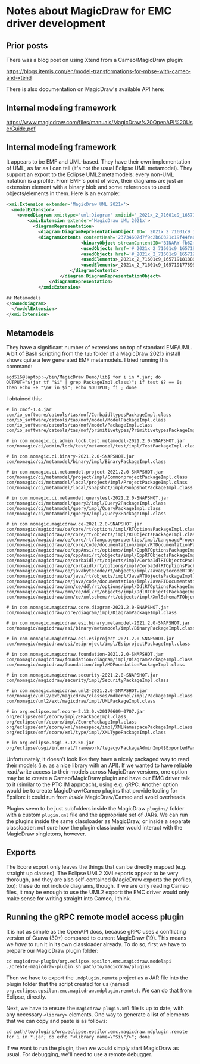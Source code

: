 # Notes about MagicDraw for EMC driver development

## Prior posts

There was a blog post on using Xtend from a Cameo/MagicDraw plugin:

https://blogs.itemis.com/en/model-transformations-for-mbse-with-cameo-and-xtend

There is also documentation on MagicDraw's available API here:

## Internal modeling framework

https://www.magicdraw.com/files/manuals/MagicDraw%20OpenAPI%20UserGuide.pdf

## Internal modeling framework

It appears to be EMF and UML-based. They have their own implementation of UML, as far as I can tell (it's not the usual Eclipse UML metamodel).
They support an export to the Eclipse UML2 metamodels: every non-UML notation is a profile.
From EMF's point of view, their diagrams are just an extension element with a binary blob and some references to used objects/elements in them.
Here is an example:

```xml
<xmi:Extension extender='MagicDraw UML 2021x'>
  <modelExtension>
    <ownedDiagram xmi:type='uml:Diagram' xmi:id='_2021x_2_71601c9_1657191772600_850662_1272' name='Model' visibility='public' ownerOfDiagram='eee_1045467100313_135436_1'>
	    <xmi:Extension extender='MagicDraw UML 2021x'>
	      <diagramRepresentation>
	        <diagram:DiagramRepresentationObject ID='_2021x_2_71601c9_1657191772690_384006_1288' initialFrameSizeSet='true' requiredFeature=';UML_Standard_Profile.mdzip^UML_FEATURE~~' type='Class Diagram' umlType='Class Diagram' xmi:id='_9xjeMP3bEeyOYORq5j6epA' xmi:version='2.0' xmlns:binary='http://www.nomagic.com/ns/cameo/client/binary/1.0' xmlns:diagram='http://www.nomagic.com/ns/magicdraw/core/diagram/1.0' xmlns:xmi='http://www.omg.org/XMI' xmlns:xsi='http://www.w3.org/2001/XMLSchema-instance'>
            <diagramContents contentHash='23734607d7f9c2b60321c19f44fa65d02796d33c' exporterName='MagicDraw UML' exporterVersion='2021x' xmi:id='_9xjeMf3bEeyOYORq5j6epA'>
							<binaryObject streamContentID='BINARY-fb62fcc5-4dbf-49e9-9c6d-2d19f85e4648' xmi:id='_9xkFQP3bEeyOYORq5j6epA' xsi:type='binary:StreamIdentityBinaryObject'/>
							<usedObjects href='#_2021x_2_71601c9_1657191856569_741391_1411'/>
							<usedObjects href='#_2021x_2_71601c9_1657191825569_380834_1403'/>
							<usedElements>_2021x_2_71601c9_1657191818863_173481_1394</usedElements>
							<usedElements>_2021x_2_71601c9_1657191775958_126901_1301</usedElements>
						</diagramContents>
					</diagram:DiagramRepresentationObject>
				</diagramRepresentation>
			</xmi:Extension>

## Metamodels
</ownedDiagram>
  </modelExtension>
</xmi:Extension>
```

## Metamodels

They have a significant number of extensions on top of standard EMF/UML.
A bit of Bash scripting from the `lib` folder of a MagicDraw 2021x install shows quite a few generated EMF metamodels.
I tried running this command:

```shell
agd516@laptop:~/bin/MagicDraw Demo/lib$ for i in *.jar; do OUTPUT="$(jar tf "$i" | grep PackageImpl.class)"; if test $? == 0; then echo -e "\n# in $i"; echo $OUTPUT; fi ; done
```

I obtained this:

```text
# in cmof-1.4.jar
com/io_software/catools/tas/mof/CorbaidltypesPackageImpl.class com/io_software/catools/tas/mof/model/ModelPackageImpl.class com/io_software/catools/tas/mof/model/PackageImpl.class com/io_software/catools/tas/mof/primitivetypes/PrimitivetypesPackageImpl.class

# in com.nomagic.ci.admin.lock.test.metamodel-2021.2.0-SNAPSHOT.jar
com/nomagic/ci/admin/lock/test/metamodel/test/impl/TestPackageImpl.class

# in com.nomagic.ci.binary-2021.2.0-SNAPSHOT.jar
com/nomagic/ci/metamodel/binary/impl/BinaryPackageImpl.class

# in com.nomagic.ci.metamodel.project-2021.2.0-SNAPSHOT.jar
com/nomagic/ci/metamodel/project/impl/CommonprojectPackageImpl.class com/nomagic/ci/metamodel/local/project/impl/ProjectPackageImpl.class com/nomagic/ci/metamodel/local/snapshot/impl/SnapshotPackageImpl.class

# in com.nomagic.ci.metamodel.querytest-2021.2.0-SNAPSHOT.jar
com/nomagic/ci/metamodel/query2/impl/Query2PackageImpl.class com/nomagic/ci/metamodel/query/impl/QueryPackageImpl.class com/nomagic/ci/metamodel/query3/impl/Query3PackageImpl.class

# in com.nomagic.magicdraw.ce-2021.2.0-SNAPSHOT.jar
com/nomagic/magicdraw/ce/core/rt/options/impl/RTOptionsPackageImpl.class com/nomagic/magicdraw/ce/core/rt/objects/impl/RTObjectsPackageImpl.class com/nomagic/magicdraw/ce/core/rt/languageproperties/impl/LanguagePropertiesPackageImpl.class com/nomagic/magicdraw/ce/core/code/documentation/impl/RTDocumentationPackageImpl.class com/nomagic/magicdraw/ce/cppAnsi/rt/options/impl/CppRTOptionsPackageImpl.class com/nomagic/magicdraw/ce/cppAnsi/rt/objects/impl/CppRTObjectsPackageImpl.class com/nomagic/magicdraw/ce/corbaidl/rt/objects/impl/CorbaIdlRTObjectsPackageImpl.class com/nomagic/magicdraw/ce/corbaidl/rt/options/impl/CorbaIdlRTOptionsPackageImpl.class com/nomagic/magicdraw/ce/javabytecode/rt/objects/impl/JavaBytecodeRTObjectsPackageImpl.class com/nomagic/magicdraw/ce/java/rt/objects/impl/JavaRTObjectsPackageImpl.class com/nomagic/magicdraw/ce/java/code/documentation/impl/JavaRTDocumentationPackageImpl.class com/nomagic/magicdraw/dmn/ce/ddl/rt/options/impl/DdlRTOptionsPackageImpl.class com/nomagic/magicdraw/dmn/ce/ddl/rt/objects/impl/DdlRTObjectsPackageImpl.class com/nomagic/magicdraw/dmn/ce/xmlschema/rt/objects/impl/XmlSchemaRTObjectsPackageImpl.class

# in com.nomagic.magicdraw.core.diagram-2021.2.0-SNAPSHOT.jar
com/nomagic/magicdraw/core/diagram/impl/DiagramPackageImpl.class

# in com.nomagic.magicdraw.esi.binary.metamodel-2021.2.0-SNAPSHOT.jar
com/nomagic/magicdraw/esi/binary/metamodel/impl/BinaryPackageImpl.class

# in com.nomagic.magicdraw.esi.esiproject-2021.2.0-SNAPSHOT.jar
com/nomagic/magicdraw/esi/esiproject/impl/EsiprojectPackageImpl.class

# in com.nomagic.magicdraw.foundation-2021.2.0-SNAPSHOT.jar
com/nomagic/magicdraw/foundation/diagram/impl/DiagramPackageImpl.class com/nomagic/magicdraw/foundation/impl/MDFoundationPackageImpl.class

# in com.nomagic.magicdraw.security-2021.2.0-SNAPSHOT.jar
com/nomagic/magicdraw/security/impl/SecurityPackageImpl.class

# in com.nomagic.magicdraw.uml2-2021.2.0-SNAPSHOT.jar
com/nomagic/uml2/ext/magicdraw/classes/mdkernel/impl/PackageImpl.class com/nomagic/uml2/ext/magicdraw/impl/UMLPackageImpl.class

# in org.eclipse.emf.ecore-2.13.0.v20170609-0707.jar
org/eclipse/emf/ecore/impl/EPackageImpl.class org/eclipse/emf/ecore/impl/EcorePackageImpl.class org/eclipse/emf/ecore/xml/namespace/impl/XMLNamespacePackageImpl.class org/eclipse/emf/ecore/xml/type/impl/XMLTypePackageImpl.class

# in org.eclipse.osgi-3.12.50.jar
org/eclipse/osgi/internal/framework/legacy/PackageAdminImpl$ExportedPackageImpl.class
```

Unfortunately, it doesn't look like they have a nicely packaged way to read their models (i.e. as a nice library with an API).
If we wanted to have reliable read/write access to their models across MagicDraw versions, one option may be to create a Cameo/MagicDraw plugin and have our EMC driver talk to it (similar to the PTC IM approach), using e.g. gRPC.
Another option would be to create MagicDraw/Cameo plugins that provide tooling for Epsilon: it could run from *inside* MagicDraw/Cameo and avoid overheads.

Plugins seem to be just subfolders inside the MagicDraw `plugins/` folder with a custom `plugin.xml` file and the appropriate set of JARs.
We can run the plugins inside the same classloader as MagicDraw, or inside a separate classloader: not sure how the plugin classloader would interact with the MagicDraw singletons, however.

## Exports

The Ecore export only leaves the things that can be directly mapped (e.g. straight up classes).
The Eclipse UML2 XMI exports appear to be very thorough, and they are also self-contained (MagicDraw exports the profiles, too): these do not include diagrams, though.
If we are only reading Cameo files, it may be enough to use the UML2 export: the EMC driver would only make sense for writing straight into Cameo, I think.

## Running the gRPC remote model access plugin

It is not as simple as the OpenAPI docs, because gRPC uses a conflicting version of Guava (30+) compared to current MagicDraw (19).
This means we *have* to run it in its own classloader already.
To do so, first we have to prepare our MagicDraw plugin folder:

```shell
cd magicdraw-plugin/org.eclipse.epsilon.emc.magicdraw.modelapi
./create-magicdraw-plugin.sh path/to/magicdraw/plugins
```

Then we have to export the `.mdplugin.remote` project as a JAR file into the plugin folder that the script created for us (named `org.eclipse.epsilon.emc.magicdraw.mdplugin.remote`).
We can do that from Eclipse, directly.

Next, we have to ensure the `magicdraw-plugin.xml` file is up to date, with any necessary `<library>` elements.
One way to generate a list of elements that we can copy and paste is as follows:

```shell
cd path/to/plugins/org.eclipse.epsilon.emc.magicdraw.mdplugin.remote
for i in *.jar; do echo "<library name=\"$i\"/>"; done
```

If we want to run the plugin, then we would simply start MagicDraw as usual.
For debugging, we'll need to use a remote debugger.
